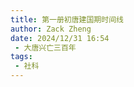 ```yaml
---
title: 第一册初唐建国期时间线
author: Zack Zheng
date: 2024/12/31 16:54
 - 大唐兴亡三百年
tags:
 - 社科
---
```


<simple-img src="https://gitee.com/zackzhengxy/picGallery/raw/main/imgs/初唐创业建国期.png"></simple-img>

